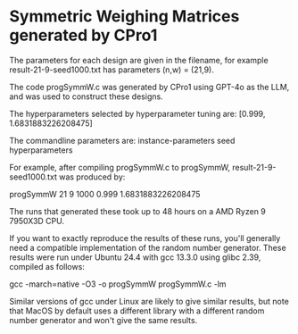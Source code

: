 # Symmetric Weighing Matrices generated by CPro1
The parameters for each design are given in the filename, for example result-21-9-seed1000.txt has parameters (n,w) = (21,9).

The code progSymmW.c was generated by CPro1 using GPT-4o as the LLM, and was used to construct these designs.

The hyperparameters selected by hyperparameter tuning are: [0.999, 1.6831883226208475]

The commandline parameters are: instance-parameters seed hyperparameters

For example, after compiling progSymmW.c to progSymmW, result-21-9-seed1000.txt was produced by:

progSymmW 21 9 1000 0.999 1.6831883226208475

The runs that generated these took up to 48 hours on a AMD Ryzen 9 7950X3D CPU.

If you want to exactly reproduce the results of these runs, you'll generally need a compatible implementation of the random number generator.  These results were run under Ubuntu 24.4 with gcc 13.3.0 using glibc 2.39, compiled as follows:

gcc -march=native -O3 -o progSymmW progSymmW.c -lm

Similar versions of gcc under Linux are likely to give similar results, but note that MacOS by default uses a different library with a different random number generator and won't give the same results.
